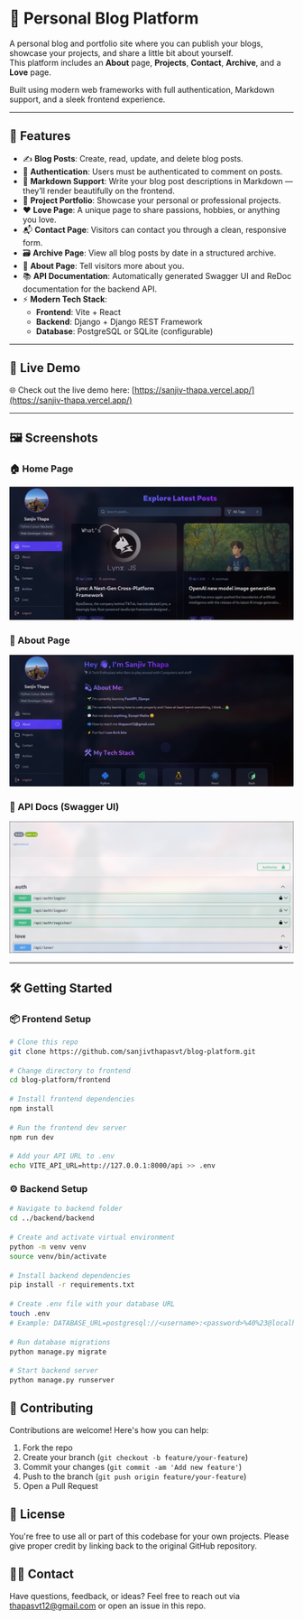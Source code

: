 # 📝 Personal Blog Platform

A personal blog and portfolio site where you can publish your blogs, showcase your projects, and share a little bit about yourself.  
This platform includes an **About** page, **Projects**, **Contact**, **Archive**, and a **Love** page.

Built using modern web frameworks with full authentication, Markdown support, and a sleek frontend experience.

---

## 🚀 Features

- ✍️ **Blog Posts**: Create, read, update, and delete blog posts.
- 🔐 **Authentication**: Users must be authenticated to comment on posts.
- 📄 **Markdown Support**: Write your blog post descriptions in Markdown — they’ll render beautifully on the frontend.
- 📁 **Project Portfolio**: Showcase your personal or professional projects.
- ❤️ **Love Page**: A unique page to share passions, hobbies, or anything you love.
- 📬 **Contact Page**: Visitors can contact you through a clean, responsive form.
- 🗃 **Archive Page**: View all blog posts by date in a structured archive.
- 🧠 **About Page**: Tell visitors more about you.
- 📚 **API Documentation**: Automatically generated Swagger UI and ReDoc documentation for the backend API.
- ⚡ **Modern Tech Stack**:
  - **Frontend**: Vite + React
  - **Backend**: Django + Django REST Framework
  - **Database**: PostgreSQL or SQLite (configurable)

---

## 🔗 Live Demo

🌐 Check out the live demo here: [https://sanjiv-thapa.vercel.app/](https://sanjiv-thapa.vercel.app/)

---

## 🖼️ Screenshots

### 🏠 Home Page
![Home Page](./showcase/Home.png)

### 🧠 About Page
![About Page](./showcase/about.png)

### 🔧 API Docs (Swagger UI)
![Swagger UI](./showcase/swagger.png)


---

## 🛠️ Getting Started

### 📦 Frontend Setup

```bash
# Clone this repo
git clone https://github.com/sanjivthapasvt/blog-platform.git

# Change directory to frontend
cd blog-platform/frontend

# Install frontend dependencies
npm install

# Run the frontend dev server
npm run dev

# Add your API URL to .env
echo VITE_API_URL=http://127.0.0.1:8000/api >> .env
```

### ⚙️ Backend Setup

```bash
# Navigate to backend folder
cd ../backend/backend

# Create and activate virtual environment
python -m venv venv
source venv/bin/activate

# Install backend dependencies
pip install -r requirements.txt

# Create .env file with your database URL
touch .env
# Example: DATABASE_URL=postgresql://<username>:<password>%40%23@localhost:5432/<dbname>

# Run database migrations
python manage.py migrate

# Start backend server
python manage.py runserver
```

## 🤝 Contributing

Contributions are welcome! Here's how you can help:

1. Fork the repo
2. Create your branch (`git checkout -b feature/your-feature`)
3. Commit your changes (`git commit -am 'Add new feature'`)
4. Push to the branch (`git push origin feature/your-feature`)
5. Open a Pull Request

## 📜 License

You're free to use all or part of this codebase for your own projects. Please give proper credit by linking back to the original GitHub repository.

## 🙋‍♂️ Contact

Have questions, feedback, or ideas? Feel free to reach out via thapasvt12@gmail.com or open an issue in this repo.
